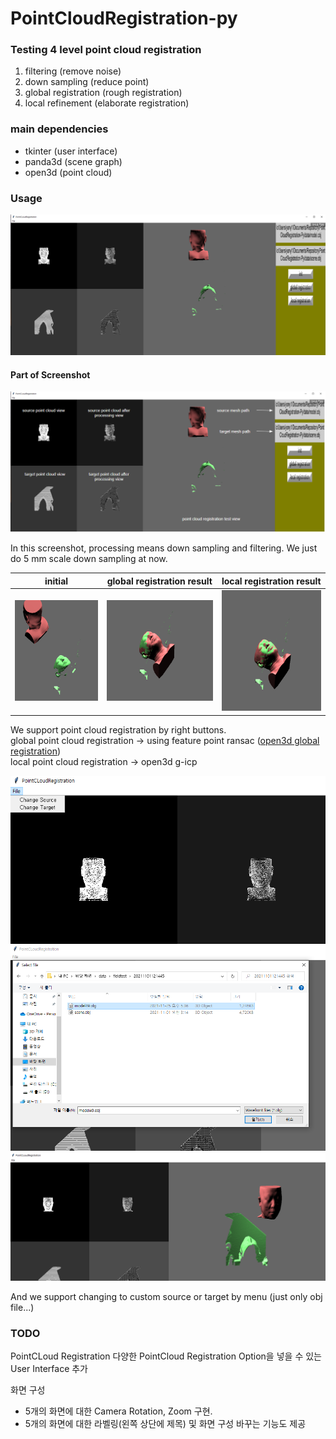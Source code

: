 # PointCloudRegistration-py

### Testing 4 level point cloud registration 
1. filtering (remove noise)
2. down sampling (reduce point)
3. global registration (rough registration)
4. local refinement (elaborate registration)

### main dependencies
- tkinter (user interface)
- panda3d (scene graph)
- open3d (point cloud)

### Usage
![](https://github.com/eunwonki/PointCloudRegistration-Py/blob/main/data/Screenshot/1.PNG?raw=true)
     
     
#### Part of Screenshot
![](https://github.com/eunwonki/PointCloudRegistration-Py/blob/main/data/Screenshot/2.PNG?raw=true)
    
In this screenshot, processing means down sampling and filtering.
We just do 5 mm scale down sampling at now.

|initial|global registration result| local registration result        |
|----------|---------|----------------------------------|
|![](https://github.com/eunwonki/PointCloudRegistration-Py/blob/main/data/Screenshot/3.PNG?raw=true)|![](https://github.com/eunwonki/PointCloudRegistration-Py/blob/main/data/Screenshot/4.PNG?raw=true)|![](https://github.com/eunwonki/PointCloudRegistration-Py/blob/main/data/Screenshot/5.PNG?raw=true)|

We support point cloud registration by right buttons.    
global point cloud registration -> using feature point ransac ([open3d global registration](http://www.open3d.org/docs/0.12.0/tutorial/pipelines/global_registration.html))     
local point cloud registration -> open3d g-icp

![](https://github.com/eunwonki/PointCloudRegistration-Py/blob/main/data/Screenshot/6.PNG?raw=true)
![](https://github.com/eunwonki/PointCloudRegistration-Py/blob/main/data/Screenshot/8.PNG?raw=true)
![](https://github.com/eunwonki/PointCloudRegistration-Py/blob/main/data/Screenshot/9.PNG?raw=true)

And we support changing to custom source or target by menu (just only obj file...)


### TODO
PointCLoud Registration
다양한 PointCloud Registration Option을 넣을 수 있는 User Interface 추가   

화면 구성
- 5개의 화면에 대한 Camera Rotation, Zoom 구현.
- 5개의 화면에 대한 라벨링(왼쪽 상단에 제목) 및 화면 구성 바꾸는 기능도 제공
